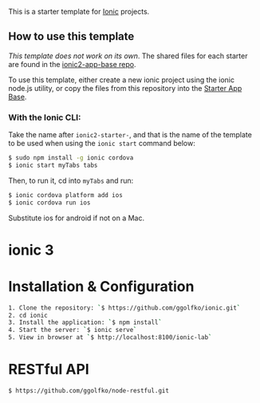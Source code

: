 This is a starter template for [Ionic](http://ionicframework.com/docs/) projects.

## How to use this template

*This template does not work on its own*. The shared files for each starter are found in the [ionic2-app-base repo](https://github.com/driftyco/ionic2-app-base).

To use this template, either create a new ionic project using the ionic node.js utility, or copy the files from this repository into the [Starter App Base](https://github.com/driftyco/ionic2-app-base).

### With the Ionic CLI:

Take the name after `ionic2-starter-`, and that is the name of the template to be used when using the `ionic start` command below:

```bash
$ sudo npm install -g ionic cordova
$ ionic start myTabs tabs
```

Then, to run it, cd into `myTabs` and run:

```bash
$ ionic cordova platform add ios
$ ionic cordova run ios
```

Substitute ios for android if not on a Mac.

# ionic 3
# Installation & Configuration

```bash
1. Clone the repository: `$ https://github.com/ggolfko/ionic.git`
2. cd ionic
3. Install the application: `$ npm install`
4. Start the server: `$ ionic serve`
5. View in browser at `$ http://localhost:8100/ionic-lab`
```
# RESTful API
```bash
$ https://github.com/ggolfko/node-restful.git
```
